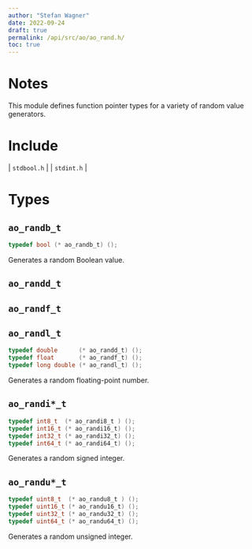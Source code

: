 ```yaml
---
author: "Stefan Wagner"
date: 2022-09-24
draft: true
permalink: /api/src/ao/ao_rand.h/
toc: true
---
```


# Notes

This module defines function pointer types for a variety of random value generators.

# Include

| `stdbool.h` |
| `stdint.h` |

# Types

## `ao_randb_t`

```c
typedef bool (* ao_randb_t) ();
```

Generates a random Boolean value.

## `ao_randd_t`
## `ao_randf_t`
## `ao_randl_t`

```c
typedef double      (* ao_randd_t) ();
typedef float       (* ao_randf_t) ();
typedef long double (* ao_randl_t) ();
```

Generates a random floating-point number.

## `ao_randi*_t`

```c
typedef int8_t  (* ao_randi8_t ) ();
typedef int16_t (* ao_randi16_t) ();
typedef int32_t (* ao_randi32_t) ();
typedef int64_t (* ao_randi64_t) ();
```

Generates a random signed integer.

## `ao_randu*_t`

```c
typedef uint8_t  (* ao_randu8_t ) ();
typedef uint16_t (* ao_randu16_t) ();
typedef uint32_t (* ao_randu32_t) ();
typedef uint64_t (* ao_randu64_t) ();
```

Generates a random unsigned integer.

